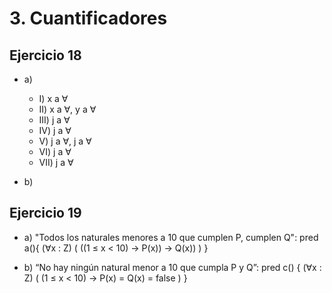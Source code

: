 # 3. Cuantificadores

## Ejercicio 18

- a)

	- I) x a ∀
	- II) x a ∀, y a ∀
	- III) j a ∀
	- IV) j a ∀
	- V) j a ∀, j a ∀
	- VI) j a ∀
	- VII) j a ∀
	
- b)

## Ejercicio 19

- a) "Todos los naturales menores a 10 que cumplen P, cumplen Q":
	pred a(){
		(∀x : Z) (
			((1 ≤ x < 10) → P(x)) → Q(x))
		)
	}

- b) “No hay ningún natural menor a 10 que cumpla P y Q”:
	pred c() {
		(∀x : Z) (
			(1 ≤ x < 10) → P(x) = Q(x) = false
		)
	}

